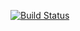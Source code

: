 [![Build Status](https://dev.azure.com/ylatuya/XAMLator/_apis/build/status/ylatuya.XAMLator)](https://dev.azure.com/ylatuya/XAMLator/_build/latest?definitionId=1)
